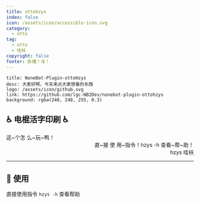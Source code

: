 ```yaml
---
title: ottohzys
index: false
icon: /assets/icon/accessible-icon.svg
category:
  - otto
tag:
  - otto
  - 哇袄
copyright: false
footer: 卧槽！冰！
---
```

  ```component VPCard
  title: NoneBot-Plugin-ottoHzys
  desc: 大家好啊，今天来点大家想看的东西
  logo: /assets/icon/github.svg
  link: https://github.com/lgc-NB2Dev/nonebot-plugin-ottohzys
  background: rgba(248, 248, 255, 0.3)
  ```

## ♿ 电棍活字印刷 ♿

<QQChat title="卧槽！冰！">
  <QQMessage align="left" avatar="https://drive.nekodayo.top/raw/nekodocs/image/sddl.gif">
    <div>这~个怎 么~玩~鸭！</div>
  </QQMessage>
  
  <QQMessage align="right" avatar="https://drive.nekodayo.top/raw/nekodocs/image/sddl.gif">
    <div>直~接 使 用~指令！hzys -h  查看~帮~助！</div>
  </QQMessage>
  
  <QQMessage align="right" avatar="https://drive.nekodayo.top/raw/nekodocs/image/sddl.gif">
    <div>hzys 哇袄</div>
  </QQMessage>
  
  <QQMessage align="left" avatar="http://q2.qlogo.cn/headimg_dl?dst_uin=3582537505&spec=640">
    <QQVoice 
      src="https://drive.nekodayo.top/raw/nekodocs/audio/wao.mp3" 
      duration="1"
    />
  </QQMessage>
</QQChat>

---
## 🎉 使用

直接使用指令 `hzys -h` 查看帮助